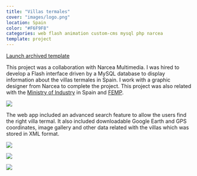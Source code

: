 ```yaml
---
title: "Villas termales"
cover: "images/logo.png"
location: Spain
color: "#F6F9F8"
categories: web flash animation custom-cms mysql php narcea
template: project
---
```


<p class="align-center">
<a class="btn" role="button" href="http://work.joanmira.com/webs/villastermales/" target="_blank">Launch archived template</a>
</p>

This project was a collaboration with Narcea Multimedia. I was hired to develop a Flash interface driven by a MySQL database to display information about the villas termales in Spain. I work with a graphic designer from Narcea to complete the project. This project was also related with the [Ministry of Industry](http://www.minetur.gob.es/) in Spain and [FEMP](http://www.femp.es/).

![](/work/villas-termales/images/1.png)

The web app included an advanced search feature to allow the users find the right villa termal. It also included downloadable Google Earth and GPS coordinates, image gallery and other data related with the villas which was stored in XML format.

![](/work/villas-termales/images/2.jpg)

![](/work/villas-termales/images/3.jpg)

![](/work/villas-termales/images/4.jpg)
